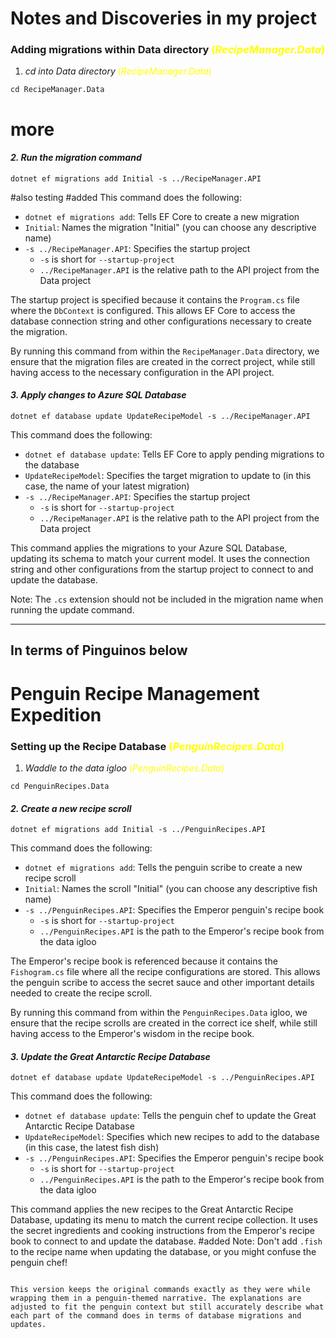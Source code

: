 # Notes and Discoveries in my project 

### Adding migrations within Data directory <span style="color:yellow">(*RecipeManager.Data*)</span>

1. *cd into Data directory* <span style="color:yellow">(*RecipeManager.Data*)</span>

```
cd RecipeManager.Data
```
# more 
#### *2. Run the migration command* 
``` 
dotnet ef migrations add Initial -s ../RecipeManager.API
```
#also testing
#added
This command does the following:
- `dotnet ef migrations add`: Tells EF Core to create a new migration
- `Initial`: Names the migration "Initial" (you can choose any descriptive name)
- `-s ../RecipeManager.API`: Specifies the startup project
  - `-s` is short for `--startup-project`
  - `../RecipeManager.API` is the relative path to the API project from the Data project

The startup project is specified because it contains the `Program.cs` file where the `DbContext` is configured. This allows EF Core to access the database connection string and other configurations necessary to create the migration.

By running this command from within the `RecipeManager.Data` directory, we ensure that the migration files are created in the correct project, while still having access to the necessary configuration in the API project.

#### *3. Apply changes to Azure SQL Database*

```
dotnet ef database update UpdateRecipeModel -s ../RecipeManager.API
```

This command does the following:
- `dotnet ef database update`: Tells EF Core to apply pending migrations to the database
- `UpdateRecipeModel`: Specifies the target migration to update to (in this case, the name of your latest migration)
- `-s ../RecipeManager.API`: Specifies the startup project
  - `-s` is short for `--startup-project`
  - `../RecipeManager.API` is the relative path to the API project from the Data project

This command applies the migrations to your Azure SQL Database, updating its schema to match your current model. It uses the connection string and other configurations from the startup project to connect to and update the database.

Note: The `.cs` extension should not be included in the migration name when running the update command.

<hr/>

## In terms of Pinguinos below 


# Penguin Recipe Management Expedition

### Setting up the Recipe Database <span style="color:yellow">(*PenguinRecipes.Data*)</span>

1. *Waddle to the data igloo* <span style="color:yellow">(*PenguinRecipes.Data*)</span>

```
cd PenguinRecipes.Data
```

#### *2. Create a new recipe scroll* 
```
dotnet ef migrations add Initial -s ../PenguinRecipes.API
```

This command does the following:
- `dotnet ef migrations add`: Tells the penguin scribe to create a new recipe scroll
- `Initial`: Names the scroll "Initial" (you can choose any descriptive fish name)
- `-s ../PenguinRecipes.API`: Specifies the Emperor penguin's recipe book
  - `-s` is short for `--startup-project`
  - `../PenguinRecipes.API` is the path to the Emperor's recipe book from the data igloo

The Emperor's recipe book is referenced because it contains the `Fishogram.cs` file where all the recipe configurations are stored. This allows the penguin scribe to access the secret sauce and other important details needed to create the recipe scroll.

By running this command from within the `PenguinRecipes.Data` igloo, we ensure that the recipe scrolls are created in the correct ice shelf, while still having access to the Emperor's wisdom in the recipe book.

#### *3. Update the Great Antarctic Recipe Database*

```
dotnet ef database update UpdateRecipeModel -s ../PenguinRecipes.API
```

This command does the following:
- `dotnet ef database update`: Tells the penguin chef to update the Great Antarctic Recipe Database
- `UpdateRecipeModel`: Specifies which new recipes to add to the database (in this case, the latest fish dish)
- `-s ../PenguinRecipes.API`: Specifies the Emperor penguin's recipe book
  - `-s` is short for `--startup-project`
  - `../PenguinRecipes.API` is the path to the Emperor's recipe book from the data igloo

This command applies the new recipes to the Great Antarctic Recipe Database, updating its menu to match the current recipe collection. It uses the secret ingredients and cooking instructions from the Emperor's recipe book to connect to and update the database.
#added
Note: Don't add `.fish` to the recipe name when updating the database, or you might confuse the penguin chef!
```

This version keeps the original commands exactly as they were while wrapping them in a penguin-themed narrative. The explanations are adjusted to fit the penguin context but still accurately describe what each part of the command does in terms of database migrations and updates.
